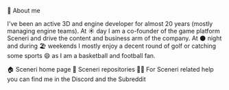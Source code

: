 💬 About me

I've been an active 3D and engine developer for almost 20 years (mostly managing engine teams). At ☀️ day I am a co-founder of the game platform Sceneri and drive the content and business arm of the company. At 🌑 night and during 🏖️ weekends I mostly enjoy a decent round of golf or catching some sports 😄 as I am a basketball and football fan.

🏠 Sceneri home page
🔭 Sceneri repositories
👋🏻 For Sceneri related help you can find me in the Discord and the Subreddit
